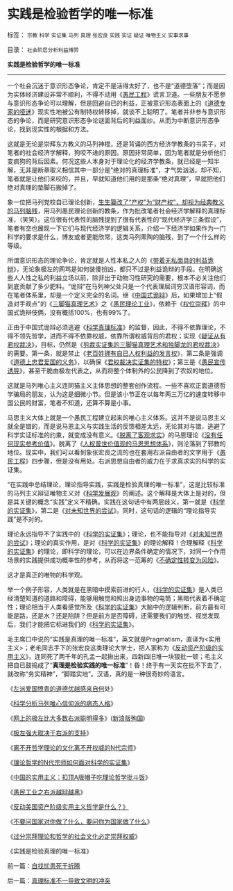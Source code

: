 # 实践是检验哲学的唯一标准

标签： `宗教` `科学` `实证集` `马列` `真理` `张宏良` `实践` `实证` `疑证` `唯物主义` `实事求事` 

目录： `社会阶层分析利益博羿`

**实践是检验哲学的唯一标准**

****

一个社会沉迷于意识形态争论，肯定不是活得太好了，也不是“道德堕落”；而是因为实体经济建设非常不顺利，不得不动用《[愚民工程](../../../2009/7/27/实用主义的现代愚民制造业.md)》谎言卫道。一些朋友不愿参与意识形态争论可以理解，但是回避自已的利益，正被意识形态表面上的《[道德专家的哑迷](../../../2009/5/5/假装无私！专业化打哑迷诡辩的中国式专家.md)》现实性地被公有制特权转移掉，就谈不上聪明了。笔者并非参与意识形态的争论，而是研究意识形态争论谜面背后的利益面纱。从而为中断意识形态争论，找到现实性的根据和方法。

这就是无论是崇拜东方教义的马列神棍，还是背诵的西方经济学教条的书呆子，对笔者的社会经济学解释，狗咬不进的原因。原因非常简单，因为笔者就是分析他们变疯狗的背后因素。何况这些人本身对于理论化的经济学教条，就已经是一知半解，无非是断章取义相信其中一部分是“绝对的真理标准”，才气势汹汹。却不知，笔者就是让他们来咬的，并且，早就知道他们用的是那条“绝对真理”，早就把他们绝对真理的垫脚石搬掉了。

象一位把马列党校自已理论创新，[生生纂改了“产权”为“财产权”，却视为经典教义的马列脑残](../../../2009/9/16/人权产权宪法Vs财产权《物权法》.md)，用马列愚民理论创新的教条，作为批改笔者社会经济学解释的真理标准，（笑笑）。这位很有代表性的脑残提到了很有代表性的“现代经济学三条假设”，笔者有空也展现一下它们与现代经济学的逻辑关系，介绍一下经济学如果作为一门科学的要求是什么，博友或者更能欣常，这类马列熏陶的脑残，到了一个什么样的等级。

所谓意识形态的理论争论，肯定就是人性本私之人的《[带着无私面具的利益诡辩](../../../2009/5/5/假装无私！专业化打哑迷诡辩的中国式专家.md)》，无论象极左的网骂是如何装傻扮凶，都只不过是利益诡辩的手段。在明确这些人人性之私的利益立场以前，除非出于动物习性研究的需要，根本不必关注他们到底贡献了多少肥料。“诡辩”在马列神父处只是一个代表理屈词穷汉语形容词，而在笔者体系里，却是一个定义完全的名词。继《[中国式诡辩](../../../2008/8/31/“大学无书”，远离中国式诡辩！.md)》后，如果增加上“假造对手观点”的《[三脚猫真理艺术](../../../2009/7/10/三脚猫真理艺术.md)》之《[愚民理论工业](../../../2009/7/27/实用主义的现代愚民制造业.md)》，依赖于《[权位崇拜](../../../2008/10/10/中国式诡辩：官本位文化之权位崇拜心魔.md)》的中国式诡辩伎俩，没有概括100%，也有99%了。

正由于中国式诡辩必须逃避《[科学真理标准](../../../2009/5/6/真理的科学的标准.md)》的监督，因此，不得不依靠理论，不得不领先哲学，进而不得不依靠权威，依靠所谓权威背后的君权；实现《[疑证从有君权裁决](../../../2009/3/25/中国式诡辩：疑证从有，君权裁决.md)》，目标，仍然是《[剪裁实证集的三脚猫真理艺术和独脚龙的君权裁决](../../../2009/6/16/三脚猫的真理观和独脚龙.md)》的需要。第一条，就是禁止《[老百姓拥有自已人权利益的发言权](../../../2009/3/24/大学无书！每个人都有个人利益观点发言权.md)》，第二条是强调《[道德上忠君爱国的义务](../../../2009/3/25/中国式诡辩：道德祭坛上忠君的义务.md)》，以确保《[君权裁决实证集的特权](../../../2009/3/25/中国式诡辩：疑证从有，君权裁决.md)》；第三是《[愚民宣传诱导](../../../2009/6/21/舆论诱导推广科学的发展观.md)》，甚至干脆由极左代表之，从而将整个体制外的公民降到了农奴的地位。

这就是马列唯心主义连同猫主义主体思想的整套创作流程。一些不喜欢正面道德哲学骗局的朋友，认为这是细微小节。但是该小节正在以每年两三万亿的速度转移中国公民的财富，笔者不知道，还算不算是小事。

马思主义大体上就是一个愚民工程建立起来的唯心主义体系。这并不是说马恩主义就全是错的，而是说马恩主义与实践生活的反馈相差太远，无论其对与错，逃避了科学实证标准的约束，就变成没有意义。《[脱离了客观求实](../../../2009/6/19/科学认知是唯心信仰和唯物主义共存条件.md)》的马恩理论《[没有任何现实参考价值](../../../2009/6/26/根本没有任何科学实证证明马列主义是不正确的.md)》。脱离了《[人权普世价值观的马恩思想体系](../../../2009/6/14/人权普世价值观是自由信仰的前提条件.md)》，则沦落到了邪教的地位。现实中，我们可以看到象张宏良之流的也在套用右派自由者的文字用于《[愚民工程](../../../2009/7/27/实用主义的现代愚民制造业.md)》四步骤，但是没有用处。右派思想自由者的威力在于求真求实的科学的实证集。

“在实践中总结理论，理论指导实践，实践是检验真理的唯一标准”，这是比较标准的马列主义辩证唯物主义对《[科学发展观](../../../2009/4/25/科学，民主和科学的发展观.md)》的阐述。这个解释是大体上是对的，但是其关键的概念“实践”定义不精确。实践在这句话中有两层歧义，第一就是《[科学的实证集](../../../2009/6/18/科学是实证集；为什么诺贝尔不喜欢中国传统文化.md)》，第二是《[对未知世界的尝试](../../../2009/5/2/进化论的多样化和去多样化.md)》。同时，这句话的逻辑的“理论指导实践”是不对的。

理论永远指导不了实践中的《[科学的实证集](../../../2009/6/18/科学是实证集；为什么诺贝尔不喜欢中国传统文化.md)》；理论，也不能指导对《[对未知世界的尝试](../../../2009/5/2/进化论的多样化和去多样化.md)》；理论的真实作用，是对《[科学的实证集](../../../2009/6/18/科学是实证集；为什么诺贝尔不喜欢中国传统文化.md)》的理论解释！合理解释《[科学的实证集](../../../2009/6/18/科学是实证集；为什么诺贝尔不喜欢中国传统文化.md)》的理论，即科学的理论，可以在边界条件确定的情况下，对同一个作用场景的实践提供成功概率性的参考，从而将这一范筹的《[不确定性转变为风险](../../../2009/4/4/“不确定性定律公式”广泛适用于社会经济政治生活.md)》。

这才是真正的唯物的科学观。

举一个例子形容，人类就是在黑暗中摸索前进的行人，《[科学的实证集](../../../2009/6/18/科学是实证集；为什么诺贝尔不喜欢中国传统文化.md)》是人类已经清楚知道的道路和障碍，能够用触觉和照出身边事物的电筒；黑暗代表着不确定性；理论相当于人类看感觉所及《[科学的实证集](../../../2009/6/18/科学是实证集；为什么诺贝尔不喜欢中国传统文化.md)》大脑中的逻辑判断，前方最有可能是路，还是水？还是陷阱？但是前方是否障碍，还需要我们的触觉、视觉发现后，我们才能把它标进我们的《[科学的实证集](../../../2009/6/18/科学是实证集；为什么诺贝尔不喜欢中国传统文化.md)》。

毛主席口中说的“实践是真理的唯一标准”，英文就是Pragmatism，直译为<实用主义>；老毛同志手下的张宏良这类理论大学士，把人家称为《[反动资产阶级的实用主义](../../../2009/7/28/美国资产阶级实用主义反动哲学.md)》，连同死了两千年的孔孟一起揪出来，四新四旧堆一块狠批一顿；毛主义把自已鼓捣成了“**真理是检验实践的唯一标准**”！昏！终于有一天实在批不下去了，就改称“务实精神”，“脚踏实地”。汉语，真的是一种很奇妙的语言。

《[左派爱国愤青的道德优越感来自何](../../../2009/7/26/极左特权卫士的道德优越感来自何处.md)处》

《[科学分析马列唯心信仰派的病态人格](../../../2009/7/26/科学分析唯心信仰者的病态人格.md)》

《[网上的极左比大多数右派聪明得多](http://hi.baidu.com/darthchn/blog/item/e7a4e8dbf31a47d2b7fd4858.html)》([新浪版殉国](http://blog.sina.com.cn/s/blog_5563a64d0100e0gk.html))

《[极左强大取决于右派的支持](../../../2009/7/26/极左生命力取决于右派的人格心魔.md)》

《[离不开哲学理论的文化离不开权威的N代宗师](../../../2009/7/27/离不开哲学理论的文化离不开权威的N代宗师.md)》

《[理论哲学的N代宗师如何面对科学的实证集](../../../2009/7/27/理论哲学的N代宗师如何面对科学的实证集.md)》

《[中国的实用主义：扣顶A版帽子吃理论哲学批斗饭](../../../2009/7/27/实用主义的现代愚民制造业.md)》

《[愚民工业之右派越辩越黑](../../../2009/7/27/可爱右派越辩越黑.md)》

《[反动美国资产阶级实用主义哲学是什么？》](../../../2009/7/28/美国资产阶级实用主义反动哲学.md)

《[不要问国家对你做了什么，要问你为国家做了什么](../../../2009/7/28/不要问国家对你做了什么，要问你为国家做了什么.md)》

《[过分崇拜理论和哲学的社会文化必定崇拜权威](../../../2009/7/29/过分崇拜理论和哲学的社会文化必定崇拜权威.md)》

《实践是检验真理的唯一标准》

前一篇：[自找忧患死于折腾](../../../2009/11/25/自找忧患死于折腾.md)

后一篇：[真理标准不一导致文明的冲突](../../../2009/11/26/真理标准不一导致文明的冲突.md)
